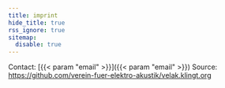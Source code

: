 ```yaml
---
title: imprint
hide_title: true
rss_ignore: true
sitemap:
  disable: true
---
```

Contact: [{{< param "email" >}}]({{< param "email" >}})
Source: https://github.com/verein-fuer-elektro-akustik/velak.klingt.org

